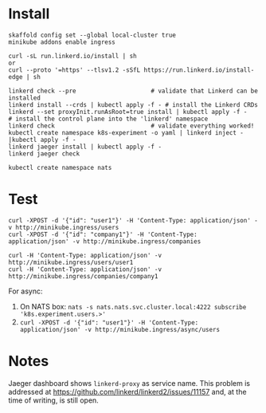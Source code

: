 Install
=======

```
skaffold config set --global local-cluster true
minikube addons enable ingress

curl -sL run.linkerd.io/install | sh
or
curl --proto '=https' --tlsv1.2 -sSfL https://run.linkerd.io/install-edge | sh

linkerd check --pre                     # validate that Linkerd can be installed
linkerd install --crds | kubectl apply -f - # install the Linkerd CRDs
linkerd --set proxyInit.runAsRoot=true install | kubectl apply -f -    # install the control plane into the 'linkerd' namespace
linkerd check                           # validate everything worked!
kubectl create namespace k8s-experiment -o yaml | linkerd inject -|kubectl apply -f -
linkerd jaeger install | kubectl apply -f -
linkerd jaeger check

kubectl create namespace nats
```

Test
====

```
curl -XPOST -d '{"id": "user1"}' -H 'Content-Type: application/json' -v http://minikube.ingress/users
curl -XPOST -d '{"id": "company1"}' -H 'Content-Type: application/json' -v http://minikube.ingress/companies

curl -H 'Content-Type: application/json' -v http://minikube.ingress/users/user1
curl -H 'Content-Type: application/json' -v http://minikube.ingress/companies/company1
```

For async:

1. On NATS box:
   `nats -s nats.nats.svc.cluster.local:4222 subscribe 'k8s.experiment.users.>'`
2. `curl -XPOST -d '{"id": "user1"}' -H 'Content-Type: application/json' -v http://minikube.ingress/async/users`

Notes
=====
Jaeger dashboard shows `linkerd-proxy` as service name.
This problem is addressed at https://github.com/linkerd/linkerd2/issues/11157 and, at the time of writing, is still open.
